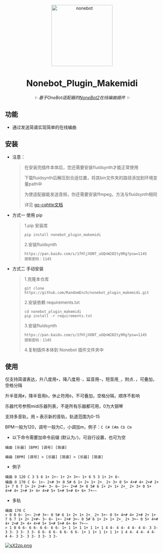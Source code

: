 <p align="center">
  <a href="https://v2.nonebot.dev/"><img src="https://v2.nonebot.dev/logo.png" width="200" height="200" alt="nonebot"></a>
</p>

<div align="center">
  
# Nonebot_Plugin_Makemidi
  
_✨ 基于OneBot适配器的[NoneBot2](https://v2.nonebot.dev/)在线编曲插件 ✨_
  
</div>

## 功能

- 通过发送简谱实现简单的在线编曲

## 安装

+ 注意：
  > 在安装完插件本体后，您还需要安装fluidsynth才能正常使用
  >
  > 下载fluidsynth后解压到合适位置，将其bin文件夹的路径添加到环境变量path中
  >
  > 为使适配器能发送音频，你还需要安装ffmpeg，方法与fluidsynth相同
  >
  > 详见 [go-cqhttp文档](https://docs.go-cqhttp.org/guide/quick_start.html#%E5%AE%89%E8%A3%85-ffmpeg)


+ 方式一 使用 pip
  > 1.pip 安装库
  > ```
  > pip install nonebot_plugin_makemidi
  > ```
  > 2.安装fluidsynth
  > ```
  > https://pan.baidu.com/s/1fHljXONT_uGQnW28Ity9Rg?psw=1145
  > 提取密码：1145
  > ```

+ 方式二 手动安装
  > 1.克隆本仓库
  > ```
  > git clone https://github.com/RandomEnch/nonebot_plugin_makemidi.git
  > ```
  > 2.安装依赖 requirements.txt
  > ```
  > cd nonebot_plugin_makemidi
  > pip install -r requirements.txt
  > ```
  > 3.安装fluidsynth
  > ```
  > https://pan.baidu.com/s/1fHljXONT_uGQnW28Ity9Rg?psw=1145
  > 提取密码：1145
  > ```
  > 4.复制插件本体到 Nonebot 插件文件夹中


## 使用

仅支持简谱表达，升八度用`+`，降八度用`-`，延音用`~`，短音用`_`，附点`.`，可叠加，空格分隔

升半音用`#`，降半音用`b`，休止符用`0`，不可叠加，空格分隔，顺序不影响

乐器代号参照midi乐器列表，不是所有乐器都可用，0为大钢琴

支持多音轨，用 `>` 表示新的音轨，轨道范围为0-15

BPM一般为120，调号一般为C，小调加m，例子：`C C# C#m Cb Cm`

- 以下命令需要加命令前缀 (默认为`/`)，可自行设置，也可为空

```
编曲 [乐器] [BPM] [调号] [简谱]

编曲 [BPM] [调号] > [乐器] [简谱] > [乐器] [简谱]
```
- 例子
```
编曲 0 120 C 3 5 6 1+ 2+~ 1+ 2+ 3+~ 1+ 6 5 3 1+ 2+ 6~  
编曲 0 170 C 6~ 1+~ 2+# 3+ 0 5# 6 1+ 2+ 1+ 2+_ 2+ 3+ 0 5+ 4+# 4+ 2+# 2+ 1+ 7 6 7 1+ 2+ 2+#~ 3~ 6~ 1+~ 2+# 3+ 0 5# 6 1+ 2+ 1+ 2+_ 2+ 3+ 0 5+ 4+# 4+ 2+# 3+ 4+ 4+# 5+ 5+# 5+# 6+ 6+ 7+~~
```
- 多轨
```
编曲 170 C 
> 0 0 6~ 1+~ 2+# 3+~ 0 5# 6 1+ 2+ 1+ 2+_ 2+ 3+~ 0 5+ 4+# 4+ 2+# 2+ 1+ 7 6 7 1+ 2+ 2+#~ 3~ 6~ 1+~ 2+# 3+~ 0 5# 6 1+ 2+ 1+ 2+_ 2+ 3+~ 0 5+ 4+# 4+ 2+# 3+ 4+ 4+# 5+ 5+# 5+# 6+ 6+ 7+~~
> 1 0 6 6- 6 6- 6 6- 6 6- 1+ 1 1+ 1 1+ 1 1+ 1 4 4- 4 4- 4 4- 4 4- 3 3- 3 3- 3 3- 3 3- 6 6- 6 6- 6 6- 6 6- 1+ 1 1+ 1 1+ 1 1+ 1 4 4- 4 4- 4 4- 4 4- 3 3- 3 3- 3 3- 3 3-
```

[![sX2zp.png](https://s1.328888.xyz/2022/09/28/sX2zp.png)](https://imgloc.com/i/sX2zp)